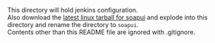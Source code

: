 This directory will hold jenkins configuration.  
Also download the [latest linux tarball for soapui](https://www.soapui.org/downloads/latest-release.html) and explode into this directory and rename the directory to `soapui`.  
Contents other than this README file are ignored with .gitignore.
